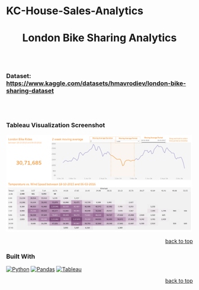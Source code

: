 # KC-House-Sales-Analytics

<a name="readme-top"></a>

<h1 align="center">London Bike Sharing Analytics</h1>

<br></br>
### Dataset: https://www.kaggle.com/datasets/hmavrodiev/london-bike-sharing-dataset  
<br></br>
### Tableau Visualization Screenshot
<img src="https://github.com/shreyash04/London-Bike-Sharing-Analytics/blob/main/London%20Bike%20Sharing%20Analysis.png">

<p align="right"><a href="#readme-top">back to top</a></p>

### Built With
[![Python][python-logo]][python-url]
[![Pandas][pandas-logo]][pandas-url]
[![Tableau][tableau-logo]][tableau-url]

[python-logo]: https://img.icons8.com/color/48/000000/python.png
[python-url]: https://www.python.org
[pandas-logo]:https://img.icons8.com/color/48/pandas.png
[pandas-url]: https://pandas.pydata.org
[tableau-logo]: https://img.icons8.com/color/48/tableau-software.png
[tableau-url]: https://www.tableau.com

<p align="right"><a href="#readme-top">back to top</a></p>
